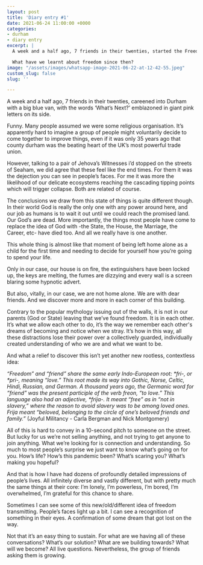 ```yaml
---
layout: post
title: 'Diary entry #1'
date: 2021-06-24 11:00:00 +0000
categories:
- durham
- diary entry
excerpt: |
  A week and a half ago, 7 friends in their twenties, started the Freedom Tour.

  What have we learnt about freedom since then?
image: "/assets/images/whatsapp-image-2021-06-22-at-12-42-55.jpeg"
custom_slug: false
slug: ''

---
```

A week and a half ago, 7 friends in their twenties, careened into Durham with a big blue van, with the words ‘What’s Next?’ emblazoned in giant pink letters on its side.

Funny. Many people assumed we were some religious organisation. It’s apparently hard to imagine a group of people might voluntarily decide to come together to improve things, even if it was only 35 years ago that county durham was the beating heart of the UK’s most powerful trade union.

However, talking to a pair of Jehova’s Witnesses i’d stopped on the streets of Seaham, we did agree that these feel like the end times. For them it was the dejection you can see in people’s faces. For me it was more the likelihood of our delicate ecosystems reaching the cascading tipping points which will trigger collapse. Both are related of course.

The conclusions we draw from this state of things is quite different though. In their world God is really the only one with any power around here, and our job as humans is to wait it out until we could reach the promised land. Our God’s are dead. More importantly, the things most people have come to replace the idea of God with -the State, the House, the Marriage, the Career, etc- have died too. And all we really have is one another.

This whole thing is almost like that moment of being left home alone as a child for the first time and needing to decide for yourself how you’re going to spend your life.

Only in our case, our house is on fire, the extinguishers have been locked up, the keys are melting, the fumes are dizzying and every wall is a screen blaring some hypnotic advert.

But also, vitally, in our case, we are not home alone. We are with dear friends. And we discover more and more in each corner of this building.

Contrary to the popular mythology issuing out of the walls, it is not in our parents (God or State) leaving that we’ve found freedom. It is in each other. It’s what we allow each other to do, it’s the way we remember each other's dreams of becoming and notice when we stray. It’s how in this way, all these distractions lose their power over a collectively guarded, individually created understanding of who we are and what we want to be.

And what a relief to discover this isn’t yet another new rootless, contextless idea:

_“Freedom” and “friend” share the same early Indo-European root: *fri-, or *pri-, meaning “love.” This root made its way into Gothic, Norse, Celtic, Hindi, Russian, and German. A thousand years ago, the Germanic word for “friend” was the present participle of the verb freon, “to love.” This language also had an adjective, *frija-. It meant “free” as in “not in slavery,” where the reason to avoid slavery was to be among loved ones. Frija meant “beloved, belonging to the circle of one’s beloved friends and family.”_ (Joyful Militancy - Carla Bergman and Nick Montgomery)

All of this is hard to convey in a 10-second pitch to someone on the street. But lucky for us we’re not selling anything, and not trying to get anyone to join anything. What we’re looking for is connection and understanding. So much to most people’s surprise we just want to know what’s going on for you. How’s life? How’s this pandemic been? What’s scaring you? What’s making you hopeful?

And that is how I have had dozens of profoundly detailed impressions of people’s lives. All infinitely diverse and vastly different, but with pretty much the same things at their core: I’m lonely, I’m powerless, I’m bored, I’m overwhelmed, I’m grateful for this chance to share.

Sometimes I can see some of this new/old/different idea of freedom transmitting. People’s faces light up a bit. I can see a recognition of something in their eyes. A confirmation of some dream that got lost on the way.

Not that it’s an easy thing to sustain. For what are we having all of these conversations? What’s our solution? What are we building towards? What will we become? All live questions. Nevertheless, the group of friends asking them is growing.